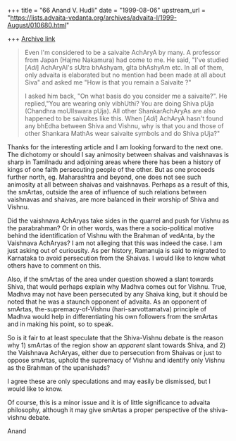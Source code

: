 +++
title = "66 Anand V. Hudli"
date = "1999-08-06"
upstream_url = "https://lists.advaita-vedanta.org/archives/advaita-l/1999-August/010680.html"

+++
[Archive link](https://lists.advaita-vedanta.org/archives/advaita-l/1999-August/010680.html)

>Even I'm considered to be a saivaite AchAryA by many. A professor
>from Japan (Hajme Nakamura) had come to me. He said, "I've studied
>[*Adi*] AchAryAl's sUtra bhAshyam, gIta bhAshyAm etc. In all of them,
>only advaita is elaborated but no mention had been made at all about
>Siva" and asked me "How is that you remain a Saivaite ?"
>
>I asked him back, "On what basis do you consider me a saivaite?".
>He replied,"You are wearing only vibhUthi? You are doing Shiva
>pUja (Chandhra moUlIswara pUja). All other ShankarAchAryAs are also
>happened to be saivaites like this. When [*Adi*] AchAryA hasn't found
>any bhEdha between Shiva and Vishnu, why is that you and those of
>other Shankara MathAs wear saivaite symbols and do Shiva pUja?"
>

 Thanks for the interesting article and I am looking forward to
 the next one. The dichotomy or should I say animosity between
 shaivas and vaishnavas is sharp in Tamilnadu and adjoining areas
 where there has been a history of kings of one faith persecuting
 people of the other. But as one proceeds further north, eg. Maharashtra
 and beyond, one does not see such animosity at all between shaivas
 and vaishnavas. Perhaps as a result of this, the smArtas, outside the
 area of influence of such relations between vaishnavas and shaivas, are
 more balanced in their worship of Shiva and Vishnu.

 Did the vaishnava  AchAryas take sides in the quarrel and push for Vishnu
 as the parabrahman? Or in other words, was  there a socio-political motive
 behind the identification of Vishnu with the Brahman of vedAnta, by the
 Vaishnava AchAryas? I am not alleging that this was indeed the case. I am
 just asking out of curiousity. As per history, Ramanuja is said to migrated
 to Karnataka to avoid persecution from the Shaivas. I would like to know
 what others have to comment on this.

 Also, if the smArtas of the area under question showed a slant towards
 Shiva, that would perhaps explain why Madhva comes out for Vishnu. True,
 Madhva may not have been persecuted by any Shaiva king, but it should
 be noted that he was a staunch opponent of advaita. As an opponent of
 smArtas, the-supremacy-of-Vishnu (hari-sarvottamatva) principle of Madhva
 would help in differentiating his own followers from the smArtas and in
 making his point, so to speak.

 So is it fair to at least speculate that the Shiva-Vishnu debate
 is the reason why 1) smArtas of the region show an _apparent_ slant
 towards Shiva, and 2) the Vaishnava AchAryas, either due to persecution
 from Shaivas or just to oppose smArtas, uphold the supremacy of
 Vishnu and identify only Vishnu as the Brahman of the upanishads?

 I agree these are only speculations and may easily be dismissed, but
 I would like to know.

 Of course, this is a minor issue and it is of little significance to
 advaita  philosophy, although it may give smArtas a proper perspective
 of the shiva-vishnu debate.

 Anand

